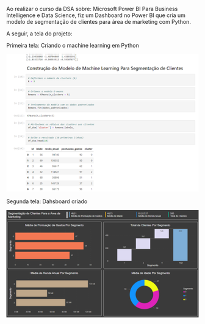 Ao realizar o curso da DSA sobre: Microsoft Power BI Para Business Intelligence e Data Science, fiz um Dashboard no Power BI que cria um modelo de segmentação de clientes para área de marketing com Python.

A seguir, a tela do projeto:

Primeira tela: Criando o machine learning em Python

![1 tela](https://github.com/luanalamonica/Machine-Learning/blob/main/primeira%20tela.png)

Segunda tela: Dahsboard criado

![2 tela](https://github.com/luanalamonica/Machine-Learning/blob/main/Dashboard%20com%20python.png?raw=true)
